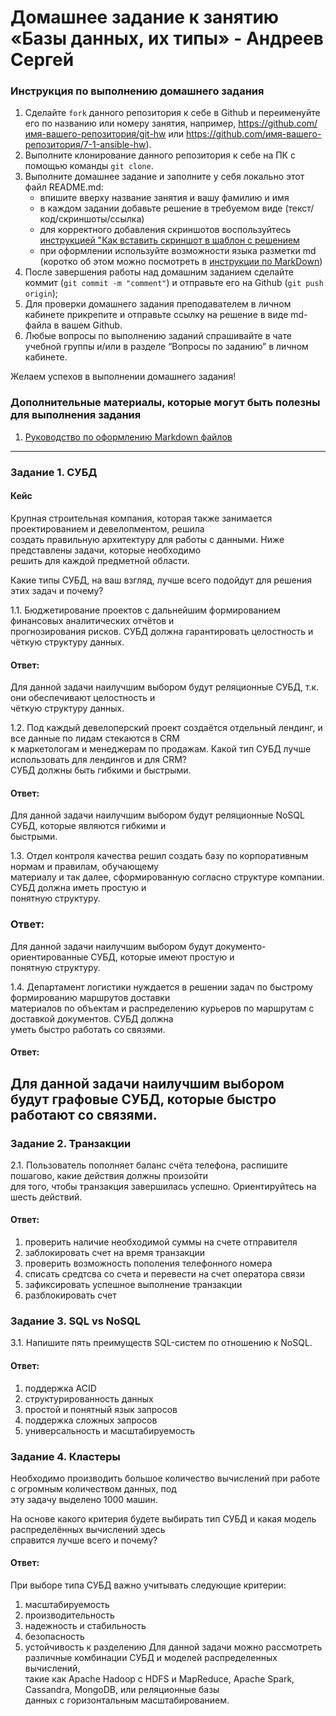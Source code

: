 # Домашнее задание к занятию «Базы данных, их типы» - Андреев Сергей


### Инструкция по выполнению домашнего задания

   1. Сделайте `fork` данного репозитория к себе в Github и переименуйте его по названию или номеру занятия, например, https://github.com/имя-вашего-репозитория/git-hw или  https://github.com/имя-вашего-репозитория/7-1-ansible-hw).
   2. Выполните клонирование данного репозитория к себе на ПК с помощью команды `git clone`.
   3. Выполните домашнее задание и заполните у себя локально этот файл README.md:
      - впишите вверху название занятия и вашу фамилию и имя
      - в каждом задании добавьте решение в требуемом виде (текст/код/скриншоты/ссылка)
      - для корректного добавления скриншотов воспользуйтесь [инструкцией "Как вставить скриншот в шаблон с решением](https://github.com/netology-code/sys-pattern-homework/blob/main/screen-instruction.md)
      - при оформлении используйте возможности языка разметки md (коротко об этом можно посмотреть в [инструкции  по MarkDown](https://github.com/netology-code/sys-pattern-homework/blob/main/md-instruction.md))
   4. После завершения работы над домашним заданием сделайте коммит (`git commit -m "comment"`) и отправьте его на Github (`git push origin`);
   5. Для проверки домашнего задания преподавателем в личном кабинете прикрепите и отправьте ссылку на решение в виде md-файла в вашем Github.
   6. Любые вопросы по выполнению заданий спрашивайте в чате учебной группы и/или в разделе “Вопросы по заданию” в личном кабинете.
   
Желаем успехов в выполнении домашнего задания!
   
### Дополнительные материалы, которые могут быть полезны для выполнения задания

1. [Руководство по оформлению Markdown файлов](https://gist.github.com/Jekins/2bf2d0638163f1294637#Code)

---

### Задание 1. СУБД
#### Кейс
Крупная строительная компания, которая также занимается проектированием и девелопментом, решила  
создать правильную архитектуру для работы с данными. Ниже представлены задачи, которые необходимо  
решить для каждой предметной области.  

Какие типы СУБД, на ваш взгляд, лучше всего подойдут для решения этих задач и почему?  

1.1. Бюджетирование проектов с дальнейшим формированием финансовых аналитических отчётов и  
прогнозирования рисков. СУБД должна гарантировать целостность и чёткую структуру данных.  

#### Ответ:
Для данной задачи наилучшим выбором будут реляционные СУБД, т.к. они обеспечивают целостность и  
чёткую структуру данных.  

1.2. Под каждый девелоперский проект создаётся отдельный лендинг, и все данные по лидам стекаются в CRM  
к маркетологам и менеджерам по продажам. Какой тип СУБД лучше использовать для лендингов и для CRM?  
СУБД должны быть гибкими и быстрыми.  

#### Ответ:
Для данной задачи наилучшим выбором будут реляционные NoSQL СУБД, которые являются гибкими и  
быстрыми.  

1.3. Отдел контроля качества решил создать базу по корпоративным нормам и правилам, обучающему  
материалу и так далее, сформированную согласно структуре компании. СУБД должна иметь простую и  
понятную структуру.  

### Ответ:
Для данной задачи наилучшим выбором будут документо-ориентированные СУБД, которые имеют простую и  
понятную структуру.  

1.4. Департамент логистики нуждается в решении задач по быстрому формированию маршрутов доставки  
материалов по объектам и распределению курьеров по маршрутам с доставкой документов. СУБД должна  
уметь быстро работать со связями.  

#### Ответ:
Для данной задачи наилучшим выбором будут графовые СУБД, которые быстро работают со связями.  
---

### Задание 2. Транзакции

2.1. Пользователь пополняет баланс счёта телефона, распишите пошагово, какие действия должны произойти  
для того, чтобы транзакция завершилась успешно. Ориентируйтесь на шесть действий.  

#### Ответ:
1. проверить наличие необходимой суммы на счете отправителя
2. заблокировать счет на время транзакции
3. проверить возможность пополения телефонного номера
4. списать средтсва со счета и перевести на счет оператора связи
5. зафиксировать успешное выполнение транзакции
6. разблокировать счет

### Задание 3. SQL vs NoSQL

3.1. Напишите пять преимуществ SQL-систем по отношению к NoSQL.  

#### Ответ:
1. поддержка ACID
2. структурированность данных
3. простой и понятный язык запросов
4. поддержка сложных запросов
5. универсальность и масштабируемость

### Задание 4. Кластеры

Необходимо производить большое количество вычислений при работе с огромным количеством данных, под  
эту задачу выделено 1000 машин.  

На основе какого критерия будете выбирать тип СУБД и какая модель распределённых вычислений здесь  
справится лучше всего и почему?  

#### Ответ:
При выборе типа СУБД важно учитывать следующие критерии:  

1. масштабируемость
2. производительность
3. надежность и стабильность
4. безопасность
5. устойчивость к разделению
Для данной задачи можно рассмотреть различные комбинации СУБД и моделей распределенных вычислений,  
такие как Apache Hadoop с HDFS и MapReduce, Apache Spark, Cassandra, MongoDB, или реляционные базы  
данных с горизонтальным масштабированием.  
